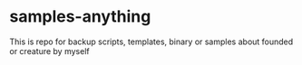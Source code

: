 # samples-anything
This is repo for backup scripts, templates, binary or samples about founded or creature by myself
